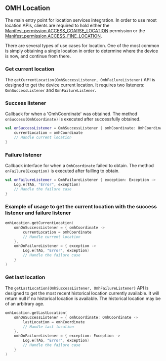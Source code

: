 
## OMH Location
The main entry point for location services integration. In order to use most location APIs, clients are required to hold either the [Manifest.permission.ACCESS_COARSE_LOCATION](https://developer.android.com/reference/android/Manifest.permission.html#ACCESS_COARSE_LOCATION) permission or the [Manifest.permission.ACCESS_FINE_LOCATION](https://developer.android.com/reference/android/Manifest.permission.html#ACCESS_FINE_LOCATION).

There are several types of use cases for location. One of the most common is simply obtaining a single location in order to determine where the device is now, and continue from there.

### Get current location
The `getCurrentLocation(OmhSuccessListener, OmhFailureListener)` API is designed to get the device current location.
It requires two listeners: `OmhSuccessListener` and `OmhFailureListener`.

### Success listener
Callback for when a 'OmhCoordinate' was obtained.
The method `onSuccess(OmhCoordinate)` is executed after successfully obtained.

```kotlin
val onSuccessListener = OmhSuccessListener { omhCoordinate: OmhCoordinate ->
    currentLocation = omhCoordinate
    // Handle current location
}
```

### Failure listener
Callback interface for when a `OmhCoordinate` failed to obtain.
The method `onFailure(Exception)` is executed after failling to obtain.
```kotlin
val onFailureListener = OmhFailureListener { exception: Exception ->
    Log.e(TAG, "Error", exception)
    // Handle the failure case
}
```

### Example of usage to get the current location with the success listener and failure listener

```kotlin
omhLocation.getCurrentLocation(
    omhOnSuccessListener = { omhCoordinate ->
        currentLocation = omhCoordinate
        // Handle current location
    },
    omhOnFailureListener = { exception ->
        Log.e(TAG, "Error", exception)
        // Handle the failure case
    }
)
```

### Get last location
The `getLastLocation(OmhSuccessListener, OmhFailureListener)` API is designed to get the most recent historical location currently available.
It will return null if no historical location is available. The historical location may be of an arbitrary age.

```kotlin
omhLocation.getLastLocation(
    omhOnSuccessListener = { omhCoordinate: OmhCoordinate ->
        lastLocation = omhCoordinate
        // Handle last location
    },
    omhOnFailureListener = { exception: Exception ->
        Log.e(TAG, "Error", exception)
        // Handle the failure case
    }
)
```
